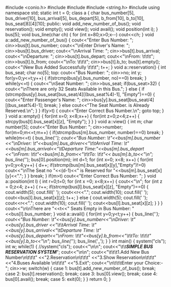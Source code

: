 #include <conio.h>
#include <cstdio>
#include <iostream>
#include <string.h>
#include <cstdlib>
using namespace std;
static int t = 0;
class a
{
  char bus_number[5], bus_driver[10], bus_arrival[5], bus_depart[5], b_from[10], b_to[10], bus_seat[8][4][10];
public:
  void add_new_number_of_bus();
  void reservation();
  void empty();
  void view();
  void avail();
  void position(int i);
}
bus[5];
void bus_line(char ch)
{
  for (int x=80;x>0;x--)
  cout<<ch;
}
void a::add_new_number_of_bus()
{
  cout<<"Enter Bus Number: ";
  cin>>bus[t].bus_number;
  cout<<"\nEnter Driver's Name: ";
  cin>>bus[t].bus_driver;
  cout<<"\nArrival Time: ";
  cin>>bus[t].bus_arrival;
  cout<<"\nDeparture: ";
  cin>>bus[t].bus_depart;
  cout<<"\nFrom: \t\t\t";
  cin>>bus[t].b_from;
  cout<<"\nTo: \t\t\t";
  cin>>bus[t].b_to;
  bus[t].empty();
  cout<<"\New Bus Added Successfully \t\t\t";
  t++;
}
void a::reservation()
{
  int bus_seat;
  char no[5];
  top:
  cout<<"Bus Number: ";
  cin>>no;
  int y;
  for(y=0;y<=t;y++)
  {
    if(strcmp(bus[y].bus_number, no)==0)
                   break;
  }
  while(y<=t)
  {
    cout<<"\nSeat Number: ";
    cin>>bus_seat;
    if(bus_seat>32)
    {
      cout<<"\nThere are only 32 Seats Available in this Bus.";
    }
    else
    {
    if (strcmp(bus[y].bus_seat[bus_seat/4][(bus_seat%4)-1], "Empty")==0)
      {
        cout<<"Enter Passenger's Name: ";
        cin>>bus[y].bus_seat[bus_seat/4][(bus_seat%4)-1];
        break;
      }
    else
      cout<<"The Seat Number. is Already Reserved.\n";
      }
      }
    if(y>t)
    {
      cout<<"Enter Correct Bus Number.\n";
      goto top;
    }
  }
void a::empty()
{
  for(int x=0; x<8;x++)
  {
    for(int z=0;z<4;z++)
    {
      strcpy(bus[t].bus_seat[x][z], "Empty");
    }
  }
}
void a::view()
{
  int m;
  char number[5];
  cout<<"Enter Bus Number: ";
  cin>>number;
  for(m=0;m<=t;m++)
  {
    if(strcmp(bus[m].bus_number, number)==0)
    break;
  }
while(m<=t)
{
  bus_line('*');
  cout<<"Bus Number: \t"<<bus[m].bus_number
  <<"\nDriver: \t"<<bus[m].bus_driver<<"\t\tArrival Time: \t"
  <<bus[m].bus_arrival<<"\tDeparture Time:"<<bus[m].bus_depart
  <<"\nFrom: \t\t"<<bus[m].b_from<<"\t\tTo: \t\t"<<
  bus[m].b_to<<"\n";
  bus_line('*');
  bus[0].position(m);
  int d=1;
  for (int x=0; x<8; x++)
  {
    for(int y=0;y<4;y++)
    {
      d++;
      if(strcmp(bus[m].bus_seat[x][y],"Empty")!=0)
      cout<<"\nThe Seat no "<<(d-1)<<" is Reserved for "<<bus[m].bus_seat[x][y]<<".";
    }
  }
  break;
  }
  if(m>t)
    cout<<"Enter Correct Bus Number: ";
}
void a::position(int l)
{
  int r=0;t=0;
  for (int x =0; x<8;x++)
  {
    cout<<"\n";
    for (int z = 0;z<4; z++)
    {
      r++;
      if(strcmp(bus[l].bus_seat[x][z], "Empty")==0)
        {
          cout.width(5);
          cout.fill(' ');
          cout<<r<<".";
          cout.width(10);
          cout.fill(' ');
          cout<<bus[l].bus_seat[x][z];
          t++;
        }
        else
        {
        cout.width(5);
        cout.fill(' ');
        cout<<r<<".";
        cout.width(10);
        cout.fill(' ');
        cout<<bus[l].bus_seat[x][z];
        }
      }
    }
  cout<<"\n\nThere are "<<t<<" Seats Empty in Bus Number: "<<bus[l].bus_number;
  }
void a::avail()
{
  for(int y=0;y<t;y++)
  {
    bus_line('*');
    cout<<"Bus Number: \t"<<bus[y].bus_number<<"\nDriver: \t"<<bus[y].bus_driver
    <<"\t\tArrival Time: \t"<<bus[y].bus_arrival<<"\tDeparture Time: \t"
    <<bus[y].bus_depart<<"\nFrom: \t\t"<<bus[y].b_from<<"\t\tTo: \t\t\t"
    <<bus[y].b_to<<"\n";
    bus_line('*');
    bus_line('_');
  }
}
int main()
{
system("cls");
int w;
while(1)
{
    //system("cls");
    cout<<"\n\n";
    cout<<"\t\t***SIMPLE BUS RESERVATION SYSTEM***";
  cout<<"\n\n";
  cout<<"\t\t\t1.Add New Bus Number\n\t\t\t"
  <<"2.Reservation\n\t\t\t"
  <<"3.Show Reservation\n\t\t\t"
  <<"4.Buses Available \n\t\t\t"
  <<"5.Exit";
  cout<<"\n\t\t\tEnter your Choice:- ";
  cin>>w;
  switch(w)
  {
    case 1:  bus[t].add_new_number_of_bus();
      break;
    case 2:  bus[t].reservation();
      break;
    case 3:  bus[0].view();
      break;
    case 4:  bus[0].avail();
      break;
    case 5:  exit(0);
  }
}
return 0;
}
